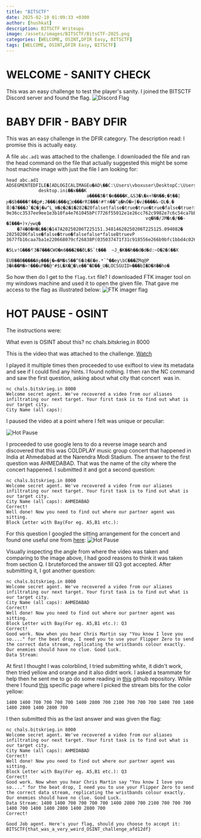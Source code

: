 ```yaml
---
title: "BITSCTF"
date: 2025-02-10 01:09:33 +0300
author: [hushkat]
description: BITSCTF Writeups
image: /assets/images/BITSCTF/BitsCTF-2025.png
categories: [WELCOME, OSINT,DFIR Easy, BITSCTF]
tags: [WELCOME, OSINT,DFIR Easy, BITSCTF]
---
```


# WELCOME - SANITY CHECK

This was an easy challenge to test the player's sanity. I joined the BITSCTF Discord server and found the flag.
![Discord Flag](/assets/images/BITSCTF/SanityCheck.png)

# BABY DFIR - BABY DFIR

This was an easy challenge in the DFIR category. The description read:
I promise this is actually easy.

A file `abc.ad1` was attached to the challenge. I downloaded the file and ran the head command on the file that actually suggested this might be some host machine image with just the file I am looking for:
```
head abc.ad1                               
ADSEGMENTEDFILE�]ADLOGICALIMAGEu�AD\��C:\Users\vboxuser\DesktopC:\Users\vboxuser\Desktop]��␦
            desktop.ini��x���K
                              a����3�␦�e����K,&S3�\�x<ߔ�N��;�t��|ԩ�$b����␦��ք#;J���i���q׻e���rRI���!#␦n��^ą�ҺȮ�>|�vż����&-QL�.�ꂉ)�7���J˜�2�j�w^L_W�z�2�1�282�20falsetfalse�true�true�true�false�true!P 9e36cc3537ee9ee1e3b10fa4e761045bP(7726f55012e1e26cc762c9982e7c6c54ca7bb303��flag.txt��x�s�
                                                  	vq�N�/JM�ɩ�/��-�I���+)ʏ/ɏwq�
    �74�0�H�L��|�147A20250206T225151.34814620250206T225125.094082�	20250206false�false�true�falsefalse*falseBtruevP 3677fb16caa7ba1e220668079cf26838P(035037471f31c918556e266b9bfc1bbd4c026ce5ATTRGUID�s؊��jG�␦6���k
                                                         �5Lv!G���␦3�7���CWO�ʀ6���2��ðL�S`t���	~J_�K��h��d�d�d:~O�2�(��X
                                         EUB��B�����Ay���j�=�M�s܁�6^��5b�E�e.*`^��ey\bC���ZMq@P
3�k��M�>!���uP��@'#$L�X�꟤�\e��^�D��_U�LOCSGUID>���bI�D�X��ho�  
```
So how then do I get to the `flag.txt` file? I downloaded FTK imager tool on my windows machine and used it to open the given file. That gave me access to the flag as illustrated below:
![FTK imager flag](/assets/images/BITSCTF/BabyDFIR.png)

# HOT PAUSE - OSINT

The instructions were:

What even is OSINT about this?
nc chals.bitskrieg.in 8000

This is the video that was attached to the challenge. [Watch](https://gist.github.com/user-attachments/assets/80f68cbb-107c-49cd-8e16-1cf2124a7133)

I played it multiple times then proceeded to use exiftool to view its metadata and see if I could find any hints. I found nothing. I then ran the NC command and saw the first question, asking about what city that concert  was in.
```
nc chals.bitskrieg.in 8000
Welcome secret agent. We've recovered a video from our aliases infiltrating our next target. Your first task is to find out what is our target city.
City Name (all caps):
```
I paused the video at a point where I felt was unique or peculiar:

![Hot Pause](/assets/images/BITSCTF/Stage.png)

I  proceeded to use google lens to do a reverse image search and discovered that this was COLDPLAY music group  concert that happened in India at Ahmedabad at the Narendra Modi Stadium. 
The answer to the first question was AHMEDABAD. That was the name of the city where the concert happened. I submitted it and got a second question:

```
nc chals.bitskrieg.in 8000
Welcome secret agent. We've recovered a video from our aliases infiltrating our next target. Your first task is to find out what is our target city.
City Name (all caps): AHMEDABAD
Correct!
Well done! Now you need to find out where our partner agent was sitting.
Block Letter with Bay(For eg. A5,B1 etc.):
```
For this question I googled the sitting arrangement for the concert and found one useful one from [here](https://coldplayindia.com/best-seats-for-coldplay-ahmedabad-concert/):
![Hot Pause](/assets/images/BITSCTF/image.png)

Visually inspecting the angle from where the video was taken and comparing to the image above, I had good reasons to think it was taken from section Q. I bruteforced the answer till Q3 got accepted. After submitting it, I got another question:
```
nc chals.bitskrieg.in 8000
Welcome secret agent. We've recovered a video from our aliases infiltrating our next target. Your first task is to find out what is our target city.
City Name (all caps): AHMEDABAD
Correct!
Well done! Now you need to find out where our partner agent was sitting.
Block Letter with Bay(For eg. A5,B1 etc.): Q3
Correct!
Good work. Now when you hear Chris Martin say "You know I love you so...." for the beat drop, I need you to use your Flipper Zero to send the correct data stream, replicating the wristbands colour exactly. Our enemies should have no clue. Good Luck.
Data Stream:
```
At first I thought I was colorblind, I tried submitting white, it didn't work, then tried yellow and orange and it also didnt work. I asked a teammate for help then he sent me to go do some reading in [this](https://github.com/danielweidman/pixmob-ir-reverse-engineering/blob/main/README.md) github repository.
While there I found [this](https://github.com/danielweidman/flipper-pixmob-ir-codes/blob/main/pixmob_all_colors.ir) specific page where I picked the stream bits for the color yellow:
```
1400 1400 700 700 700 700 1400 2800 700 2100 700 700 700 1400 700 1400 1400 2800 1400 2800 700
```
I then submitted this as the last answer and was given the flag:
```
nc chals.bitskrieg.in 8000
Welcome secret agent. We've recovered a video from our aliases infiltrating our next target. Your first task is to find out what is our target city.
City Name (all caps): AHMEDABAD
Correct!
Well done! Now you need to find out where our partner agent was sitting.
Block Letter with Bay(For eg. A5,B1 etc.): Q3
Correct!
Good work. Now when you hear Chris Martin say "You know I love you so...." for the beat drop, I need you to use your Flipper Zero to send the correct data stream, replicating the wristbands colour exactly. Our enemies should have no clue. Good Luck.
Data Stream: 1400 1400 700 700 700 700 1400 2800 700 2100 700 700 700 1400 700 1400 1400 2800 1400 2800 700
Correct!

Good Job agent. Here's your flag, should you choose to accept it: BITSCTF{that_was_a_very_weird_OSINT_challenge_afd12df}
```
